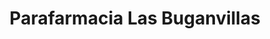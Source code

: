 ---
title: "Parafarmacia Las Buganvillas"
url: /vera-playa/parafarmacia-las-buganvillas/
shop: Allgemein
---